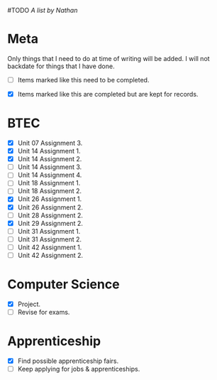 #TODO
*A list by Nathan*

# Meta
Only things that I need to do at time of writing will be added. I will not backdate for things that I have done.

* [ ] Items marked like this need to be completed.

* [x] Items marked like this are completed but are kept for records.

# BTEC
* [x] Unit 07 Assignment 3.
* [x] Unit 14 Assignment 1.
* [x] Unit 14 Assignment 2.
* [ ] Unit 14 Assignment 3.
* [ ] Unit 14 Assignment 4.
* [ ] Unit 18 Assignment 1.
* [ ] Unit 18 Assignment 2.
* [x] Unit 26 Assignment 1.
* [x] Unit 26 Assignment 2.
* [ ] Unit 28 Assignment 2.
* [x] Unit 29 Assignment 2.
* [ ] Unit 31 Assignment 1.
* [ ] Unit 31 Assignment 2.
* [ ] Unit 42 Assignment 1.
* [ ] Unit 42 Assignment 2.

# Computer Science
* [x] Project.
* [ ] Revise for exams.

# Apprenticeship
* [x] Find possible apprenticeship fairs.
* [ ] Keep applying for jobs & apprenticeships.
